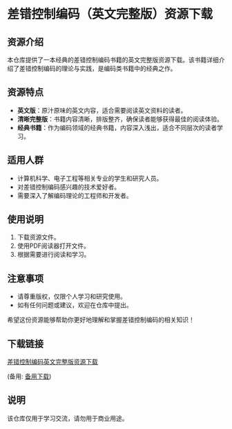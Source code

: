 # 差错控制编码（英文完整版）资源下载

## 资源介绍

本仓库提供了一本经典的差错控制编码书籍的英文完整版资源下载。该书籍详细介绍了差错控制编码的理论与实践，是编码类书籍中的经典之作。

## 资源特点

- **英文版**：原汁原味的英文内容，适合需要阅读英文资料的读者。
- **清晰完整版**：书籍内容清晰，排版整齐，确保读者能够获得最佳的阅读体验。
- **经典书籍**：作为编码领域的经典书籍，内容深入浅出，适合不同层次的读者学习。

## 适用人群

- 计算机科学、电子工程等相关专业的学生和研究人员。
- 对差错控制编码感兴趣的技术爱好者。
- 需要深入了解编码理论的工程师和开发者。

## 使用说明

1. 下载资源文件。
2. 使用PDF阅读器打开文件。
3. 根据需要进行阅读和学习。

## 注意事项

- 请尊重版权，仅限个人学习和研究使用。
- 如有任何问题或建议，欢迎在仓库中提出。

希望这份资源能够帮助你更好地理解和掌握差错控制编码的相关知识！

## 下载链接
[差错控制编码英文完整版资源下载](https://pan.quark.cn/s/81f1cbace3ab) 

(备用: [备用下载](https://pan.baidu.com/s/1LJCWaDjWgSzGiHWz_bCDyw?pwd=1234))

## 说明

该仓库仅用于学习交流，请勿用于商业用途。

